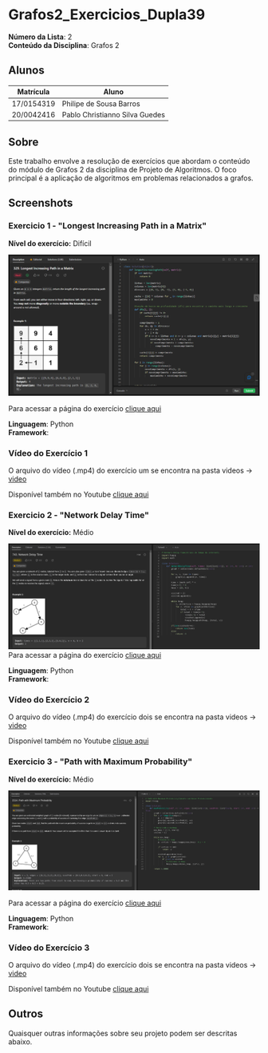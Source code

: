 # Grafos2_Exercicios_Dupla39

**Número da Lista**: 2<br>
**Conteúdo da Disciplina**: Grafos 2<br>

## Alunos
|Matrícula | Aluno |
| -- | -- |
| 17/0154319  |  Philipe de Sousa Barros |
| 20/0042416  |  Pablo Christianno Silva Guedes |

## Sobre 
Este trabalho envolve a resolução de exercícios que abordam o conteúdo do módulo de Grafos 2 da disciplina de Projeto de Algoritmos. O foco principal é a aplicação de algoritmos em problemas relacionados a grafos.

## Screenshots
### Exercicio 1 - "Longest Increasing Path in a Matrix"
**Nível do exercício:** Difícil

![329](./images/329leetcode.png)

Para acessar a página do exercício [clique aqui](https://leetcode.com/problems/longest-increasing-path-in-a-matrix/)

**Linguagem**: Python<br>
**Framework**: <br>
### Vídeo do Exercício 1 
O arquivo do vídeo (.mp4) do exercício um se encontra na pasta videos -> [video](https://github.com/projeto-de-algoritmos/Grafos2_Exercicios_Dupla39/blob/master/videos/Exercicio1_Philipe.mp4)

Disponível também no Youtube [clique aqui](https://www.youtube.com/watch?v=-wiobLXsRFA)

### Exercicio 2 - "Network Delay Time"
**Nível do exercício:** Médio

![743](./images/743leetcode.png)
Para acessar a página do exercício [clique aqui](https://leetcode.com/problems/network-delay-time/)

**Linguagem**: Python<br>
**Framework**: <br>
### Vídeo do Exercício 2
O arquivo do vídeo (.mp4) do exercício dois se encontra na pasta videos -> [video](https://github.com/projeto-de-algoritmos/Grafos2_Exercicios_Dupla39/blob/master/videos/Exercicio2_Pablo.mp4)
 
Disponível também no Youtube [clique aqui](https://youtu.be/0fVShT9Xg5k)

### Exercicio 3 - "Path with Maximum Probability"
**Nível do exercício:** Médio

![1514](./images/1514leetcode.png)

Para acessar a página do exercício [clique aqui](https://leetcode.com/problems/path-with-maximum-probability/description/)

**Linguagem**: Python<br>
**Framework**: <br>
### Vídeo do Exercício 3 
O arquivo do vídeo (.mp4) do exercício dois se encontra na pasta videos -> [video](https://github.com/projeto-de-algoritmos/Grafos2_Exercicios_Dupla39/blob/master/videos/Exercicio3_Pablo.mp4)

Disponível também no Youtube [clique aqui](https://youtu.be/nEJsPQrYQ7E)

## Outros 
Quaisquer outras informações sobre seu projeto podem ser descritas abaixo.




